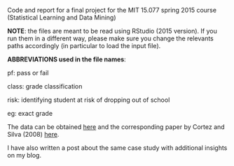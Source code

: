 Code and report for a final project for the MIT 15.077 spring 2015 course (Statistical Learning and Data Mining)

<b>NOTE</b>: the files are meant to be read using RStudio (2015 version). If you run them in a different way, please make sure you change the relevants paths accordingly (in particular to load the input file).

<b>ABBREVIATIONS used in the file names</b>:

pf: pass or fail

class: grade classification

risk: identifying student at risk of dropping out of school

eg: exact grade

The data can be obtained [here](https://archive.ics.uci.edu/ml/datasets/student+performance) and the corresponding paper by Cortez and Silva (2008) [here](http://www3.dsi.uminho.pt/pcortez/student.pdf).

I have also written a post about the same case study with additional insights on my blog.




